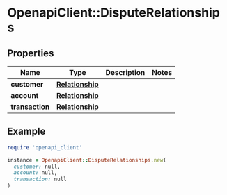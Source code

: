 # OpenapiClient::DisputeRelationships

## Properties

| Name | Type | Description | Notes |
| ---- | ---- | ----------- | ----- |
| **customer** | [**Relationship**](Relationship.md) |  |  |
| **account** | [**Relationship**](Relationship.md) |  |  |
| **transaction** | [**Relationship**](Relationship.md) |  |  |

## Example

```ruby
require 'openapi_client'

instance = OpenapiClient::DisputeRelationships.new(
  customer: null,
  account: null,
  transaction: null
)
```

